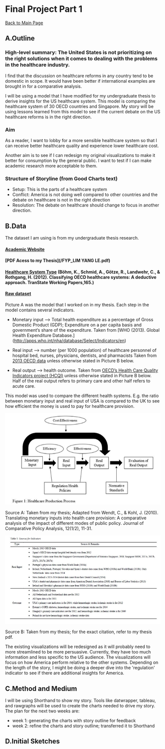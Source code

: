 # Final Project Part 1 
[Back to Main Page](https://yangle-l.github.io/Lim-Portfolio)

## A.Outline
### High-level summary: The United States is not prioritizing on the right solutions when it comes to dealing with the problems in the healthcare industry.

I find that the discussion on healthcare reforms in any country tend to be domestic in scope. It would have been better if international examples are brought in for a comparative analysis.

I will be using a model that I have modified for my undergraduate thesis to derive insights for the US healthcare system. This model is comparing the healthcare system of 30 OECD countries and Singapore. My story will be using lessons learned from this model to see if the current debate on the US healthcare reforms is in the right direction.

### Aim
As a reader, I want to lobby for a more sensible healthcare system so that I can receive better healthcare quality and experience lower healthcare cost.    

Another aim is to see if I can redesign my original visualizations to make it better for consumption by the general public. I want to test if I can make academic research more acceptable to them.  

### Structure of Storyline (from Good Charts text)
- Setup: This is the parts of a healthcare system 
- Conflict: America is not doing well compared to other countries and the debate on healthcare is not in the right direction 
- Resolution: The debate on healthcare should change to focus in another direction. 

## B.Data
The dataset I am using is from my undergraduate thesis research. 

#### [Academic Website](https://repository.ntu.edu.sg/handle/10356/76200)

#### [PDF Acess to my Thesis](/FYP_LIM YANG LE.pdf)

#### [Healthcare System Type](http://edoc.vifapol.de/opus/volltexte/2012/4221/pdf/AP_165_2012.pdf) (Böhm, K., Schmid, A., Götze, R., Landwehr, C., & Rothgang, H. (2012). Classifying OECD healthcare systems: A deductive approach. TranState Working Papers,165.)

#### [Raw dataset](https://drive.google.com/drive/folders/1JKWSXGfJOcLVwoOWvzlEg3Vd_PO5TYaO?usp=sharing)

Picture A was the model that I worked on in my thesis.  Each step in the model contains several indicators.
- Monetary input --> Total health expenditure as a percentage of Gross Domestic Product (GDP); Expenditure on a per capita basis and government’s share of the expenditure. Taken from [WHO (2013). Global Health Expenditure Database.] (http://apps.who.int/nha/database/Select/Indicators/en)

- Real input --> number (per 1000 population) of healthcare personnel of hospital bed, nurses, physicians, dentists, and pharmacists
Taken from [2013 OECD data](https://stats.oecd.org/index.aspx?queryid=30183) unless otherwise stated in Picture B below.

- Real output --> health outcome. Taken from [OECD’s Health Care Quality Indicators project (HCQI)](http://www.oecd.org/els/health-systems/health-care-quality-indicators.html) unless otherwise stated in Picture B below. Half of the real output refers to primary care and other half refers to acute care.

This model was used to compare the different health systems. E.g. the ratio between monetary input and real input of USA is compared to the UK to see how efficient the money is used to pay for healthcare provision.    

![A. Healthcare Production Process](https://raw.githubusercontent.com/YangLe-L/Lim-Portfolio/master/healthcare%20process.JPG)

Source A: Taken from my thesis; Adapted from Wendt, C., & Kohl, J. (2010). Translating monetary inputs into health care provision: A comparative analysis of the impact of different modes of public policy. Journal of Comparative Policy Analysis, 12(1/2), 11-31.

![B. Sources of indicators](https://raw.githubusercontent.com/YangLe-L/Lim-Portfolio/master/Sources.JPG)

Source B: Taken from my thesis; for the exact citation, refer to my thesis pdf.

The existing visualizations will be redesigned as it will probably need to more streamlined to be more persuasive. Currently, they have too much information and less specific to the US audience. The visualizations will focus on how America perform relative to the other systems. Depending on the length of the story, I might be doing a deeper dive into the 'regulation' indicator to see if there are additional insights for America.  


## C.Method and Medium
I will be using Shorthand to show my story. Tools like datwrapper, tableau, and rawgraphs will be used to create the charts needed to drive my story. 
The plan for the next two weeks are:
- week 1: generating the charts with story outline for feedback
- week 2: refine the charts and story outline; transferred it to Shorthand 

## D.Initial Sketches



